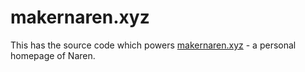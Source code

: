 # makernaren.xyz

This has the source code which powers [makernaren.xyz](http://makernaren.xyz/) - a personal homepage of Naren.

